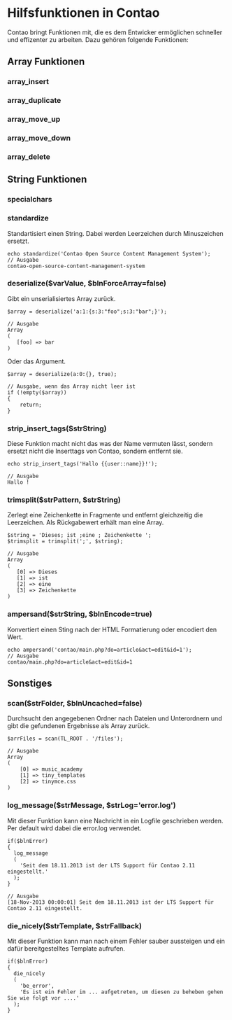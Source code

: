 # Hilfsfunktionen in Contao

Contao bringt Funktionen mit, die es dem Entwicker ermöglichen schneller und effizenter zu arbeiten. Dazu gehören folgende Funktionen:

## Array Funktionen

### array_insert

### array_duplicate

### array_move_up

### array_move_down

### array_delete

## String Funktionen
### specialchars

### standardize
Standartisiert einen String. Dabei werden Leerzeichen durch Minuszeichen 
ersetzt.
```{.php}
echo standardize('Contao Open Source Content Management System');
// Ausgabe
contao-open-source-content-management-system
```

### deserialize($varValue, $blnForceArray=false)
Gibt ein unserialisiertes Array zurück.
```{.php}
$array = deserialize('a:1:{s:3:"foo";s:3:"bar";}');
 
// Ausgabe
Array
(
   [foo] => bar
)
```

Oder das Argument.
```{.php}
$array = deserialize(a:0:{}, true);
 
// Ausgabe, wenn das Array nicht leer ist
if (!empty($array))
{
    return;
}
```
### strip_insert_tags($strString)
Diese Funktion macht nicht das was der Name vermuten lässt, sondern 
ersetzt nicht die Inserttags von Contao, sondern entfernt sie.

```{.php}
echo strip_insert_tags('Hallo {{user::name}}!');
 
// Ausgabe
Hallo !
```

### trimsplit($strPattern, $strString)
Zerlegt eine Zeichenkette in Fragmente und entfernt gleichzeitig die 
Leerzeichen. Als Rückgabewert erhält man eine Array.

```{.php}
$string = 'Dieses; ist ;eine ; Zeichenkette ';
$trimsplit = trimsplit(';', $string);
 
// Ausgabe
Array
(
   [0] => Dieses
   [1] => ist
   [2] => eine
   [3] => Zeichenkette
)
```

### ampersand($strString, $blnEncode=true)
Konvertiert einen Sting nach der HTML Formatierung oder encodiert den Wert.

```{.php}
echo ampersand('contao/main.php?do=article&act=edit&id=1');
// Ausgabe 
contao/main.php?do=article&act=edit&id=1
```
 
## Sonstiges 

### scan($strFolder, $blnUncached=false)
Durchsucht den angegebenen Ordner nach Dateien und Unterordnern und gibt
die gefundenen Ergebnisse als Array zurück.

```{.php}
$arrFiles = scan(TL_ROOT . '/files');
 
// Ausgabe
Array
(
    [0] => music_academy
    [1] => tiny_templates
    [2] => tinymce.css
)
```

### log_message($strMessage, $strLog='error.log')
Mit dieser Funktion kann eine Nachricht in ein Logfile geschrieben werden. 
Per default wird dabei die error.log verwendet.

```{.php}
if($blnError)
{
  log_message
  (
    'Seit dem 18.11.2013 ist der LTS Support für Contao 2.11 eingestellt.'
  );
}

// Ausgabe
[18-Nov-2013 00:00:01] Seit dem 18.11.2013 ist der LTS Support für Contao 2.11 eingestellt.
```
### die_nicely($strTemplate, $strFallback)
Mit dieser Funktion kann man nach einem Fehler sauber aussteigen und ein 
dafür bereitgestelltes Template aufrufen.

```{.php}
if($blnError)
{
  die_nicely
  (
    'be_error', 
    'Es ist ein Fehler im ... aufgetreten, um diesen zu beheben gehen Sie wie folgt vor ....'
  );
}
```
